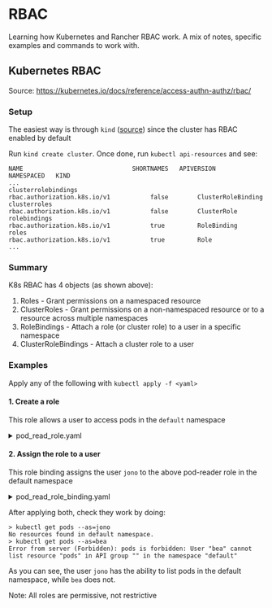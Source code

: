 # RBAC

Learning how Kubernetes and Rancher RBAC work. A mix of notes, specific examples and commands to work with.

## Kubernetes RBAC

Source: https://kubernetes.io/docs/reference/access-authn-authz/rbac/

### Setup

The easiest way is through `kind` ([source](https://kind.sigs.k8s.io/docs/user/quick-start/)) since the cluster has RBAC enabled by default

Run `kind create cluster`. Once done, run `kubectl api-resources` and see:

```
NAME                              SHORTNAMES   APIVERSION                             NAMESPACED   KIND
...
clusterrolebindings                            rbac.authorization.k8s.io/v1           false        ClusterRoleBinding
clusterroles                                   rbac.authorization.k8s.io/v1           false        ClusterRole
rolebindings                                   rbac.authorization.k8s.io/v1           true         RoleBinding
roles                                          rbac.authorization.k8s.io/v1           true         Role
...
```

### Summary

K8s RBAC has 4 objects (as shown above):

1. Roles - Grant permissions on a namespaced resource
3. ClusterRoles - Grant permissions on a non-namespaced resource or to a resource across multiple namespaces
4. RoleBindings - Attach a role (or cluster role) to a user in a specific namespace
5. ClusterRoleBindings - Attach a cluster role to a user

### Examples

Apply any of the following with `kubectl apply -f <yaml>`

#### 1. Create a role

This role allows a user to access pods in the `default` namespace

<details> 
  <summary>pod_read_role.yaml</summary>

```
apiVersion: rbac.authorization.k8s.io/v1
kind: Role
metadata:
  namespace: default
  name: pod-reader
rules:
- apiGroups: [""] # "" indicates the core API group
  resources: ["pods"]
  verbs: ["get", "watch", "list"]

```

</details>


#### 2. Assign the role to a user

This role binding assigns the user `jono` to the above pod-reader role in the default namespace

<details>
  <summary>pod_read_role_binding.yaml</summary>

```
apiVersion: rbac.authorization.k8s.io/v1
# This role binding allows "jono" to read pods in the "default" namespace.
# You need to already have a Role named "pod-reader" in that namespace.
kind: RoleBinding
metadata:
  name: read-pods
  namespace: default
subjects:
# You can specify more than one "subject"
- kind: User
  name: jono # "name" is case sensitive
  apiGroup: rbac.authorization.k8s.io
roleRef:
  # "roleRef" specifies the binding to a Role / ClusterRole
  kind: Role #this must be Role or ClusterRole
  name: pod-reader # this must match the name of the Role or ClusterRole you wish to bind to
  apiGroup: rbac.authorization.k8s.io
```

</details>

After applying both, check they work by doing:

```
> kubectl get pods --as=jono
No resources found in default namespace.
> kubectl get pods --as=bea
Error from server (Forbidden): pods is forbidden: User "bea" cannot list resource "pods" in API group "" in the namespace "default"
```

As you can see, the user `jono` has the ability to list pods in the default namespace, while `bea` does not.

Note: All roles are permissive, not restrictive

